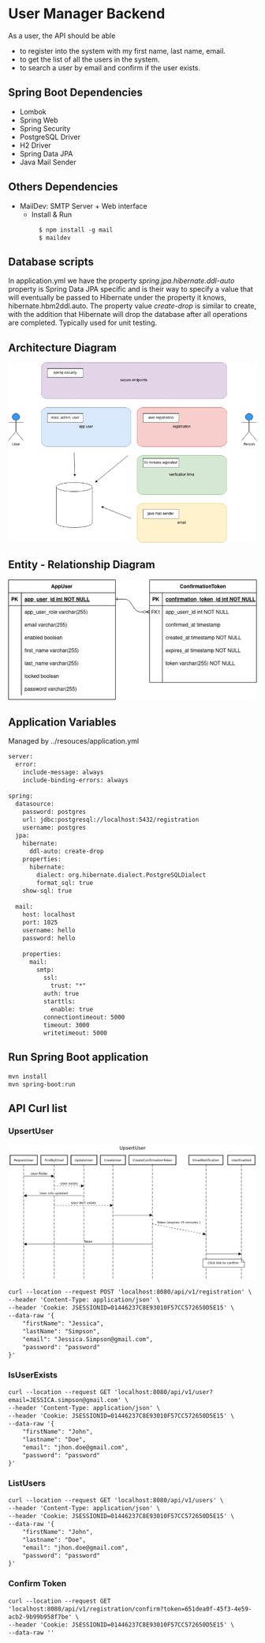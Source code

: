 # User Manager Backend 
As a user, the API should be able
- to register into the system with my first name, last name, email.
- to get the list of all the users in the system.
- to search a user by email and confirm if the user exists.
## Spring Boot Dependencies
- Lombok
- Spring Web
- Spring Security
- PostgreSQL Driver
- H2 Driver
- Spring Data JPA
- Java Mail Sender
## Others Dependencies
- MailDev: SMTP Server + Web interface
  - Install & Run
    ````
      $ npm install -g mail
      $ maildev
      ````
## Database scripts
In application.yml we have the property *spring.jpa.hibernate.ddl-auto* property is Spring Data JPA specific and 
is their way to specify a value that will eventually be passed to Hibernate under the property it knows, hibernate.hbm2ddl.auto.
The property value *create-drop* is similar to create, with the addition that Hibernate will drop the database 
after all operations are completed. Typically used for unit testing.

## Architecture Diagram

![](images/EMTEC_UserManager.drawio.png)

## Entity - Relationship Diagram

![](images/EMTEC_UserManager_ER.drawio.png)

## Application Variables

Managed by ../resouces/application.yml

````
server:
  error:
    include-message: always
    include-binding-errors: always

spring:
  datasource:
    password: postgres
    url: jdbc:postgresql://localhost:5432/registration
    username: postgres
  jpa:
    hibernate:
      ddl-auto: create-drop
    properties:
      hibernate:
        dialect: org.hibernate.dialect.PostgreSQLDialect
        format_sql: true
    show-sql: true

  mail:
    host: localhost
    port: 1025
    username: hello
    password: hello

    properties:
      mail:
        smtp:
          ssl:
            trust: "*"
          auth: true
          starttls:
            enable: true
          connectiontimeout: 5000
          timeout: 3000
          writetimeout: 5000
````
## Run Spring Boot application

````
mvn install
mvn spring-boot:run 
````

## API Curl list
### UpsertUser

![](images/EMTEC-UpsertUser-sequenceDiagram.png)

````
curl --location --request POST 'localhost:8080/api/v1/registration' \
--header 'Content-Type: application/json' \
--header 'Cookie: JSESSIONID=01446237C8E93010F57CC572650D5E15' \
--data-raw '{
    "firstName": "Jessica",
    "lastName": "Simpson",
    "email": "Jessica.Simpson@gmail.com",
    "password": "password"
}'
````
### IsUserExists
````
curl --location --request GET 'localhost:8080/api/v1/user?email=JESSICA.simpson@gmail.com' \
--header 'Content-Type: application/json' \
--header 'Cookie: JSESSIONID=01446237C8E93010F57CC572650D5E15' \
--data-raw '{
    "firstName": "John",
    "lastname": "Doe",
    "email": "jhon.doe@gmail.com",
    "password": "password"
}'
````
### ListUsers
````
curl --location --request GET 'localhost:8080/api/v1/users' \
--header 'Content-Type: application/json' \
--header 'Cookie: JSESSIONID=01446237C8E93010F57CC572650D5E15' \
--data-raw '{
    "firstName": "John",
    "lastname": "Doe",
    "email": "jhon.doe@gmail.com",
    "password": "password"
}'
````
### Confirm Token
````
curl --location --request GET 'localhost:8080/api/v1/registration/confirm?token=651dea0f-45f3-4e59-acb2-9b99b958f7be' \
--header 'Cookie: JSESSIONID=01446237C8E93010F57CC572650D5E15' \
--data-raw ''
````